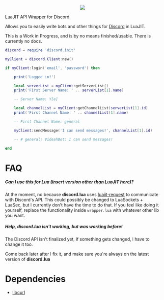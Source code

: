 <p align="center">
	<img src="http://i.imgur.com/3rJienQ.png">
</p>

LuaJIT API Wrapper for Discord

Allows you to easily write bots and other things for [Discord](https://discordapp.com/) in LuaJIT.

This is a Work in Progress, and is by no means finished/usable. There is currently no docs.

```lua
discord = require 'discord.init'

myClient = discord.Client:new()

if myClient:login('email', 'password') then

	print('Logged in!')

	local serverList = myClient:getServerList()
	print('First Server Name: ' .. serverList[1].name)

	-- Server Name: Y[e]

	local channelList = myClient:getChannelList(serverList[1].id)
	print('First Channel Name: ' .. channelList[1].name)

	-- First Channel Name: general

	myClient:sendMessage('I can send messages!', channelList[1].id)

	-- # general: VideahBot: I can send messages!

end
```

# FAQ

##### Can I use this for Lua (Insert version other than LuaJIT here)?
 
 At the moment, no because **discord.lua** uses [luajit-request](https://github.com/LPGhatguy/luajit-request) to communicate with Discord's API. This could possibly be changed to LuaSockets + LuaSec, but I currently don't have the time to do that. If you feel like doing it yourself, replace the functionality inside `wrapper.lua` with whatever other lib you want.
 
##### Help, discord.lua isn't working, but was working before!

The Discord API isn't finalized yet, if something gets changed, I have to change it too. 

Come back later after I fix it, and make sure you're always on the latest version of **discord.lua**
 
# Dependencies
 * [libcurl](http://curl.haxx.se/download.html)
